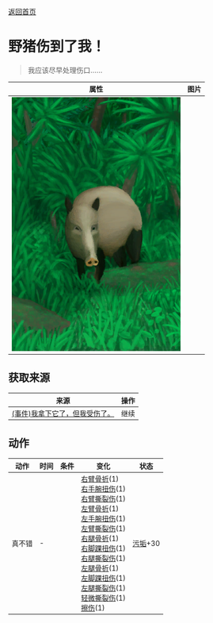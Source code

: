 [返回首页](index.md)  
# 野猪伤到了我！  
> 我应该尽早处理伤口……  
  
  属性  |   图片   
 ----  |  ----:   
   |  ![](Sprite/BoarEvent.png)   
  
## 获取来源  
来源  |  操作  
----  |  ----  
[(事件)我拿下它了，但我受伤了。](Event_BoarFightMixedSuccess.md)  |  继续  
## 动作  
动作  |  时间  |  条件  |  变化  |  状态  
----  |  ----  |  ----  |  ----  |  ----  
真不错  |  -  |    |  [右臂骨折](W_ArmFractureR.md)(1)<br>[右手腕扭伤](W_ArmSprainedR.md)(1)<br>[右臂撕裂伤](W_ArmLacerationR.md)(1)<br>[左臂骨折](W_ArmFractureL.md)(1)<br>[左手腕扭伤](W_ArmSprainedL.md)(1)<br>[左臂撕裂伤](W_ArmLacerationL.md)(1)<br>[右腿骨折](W_LegFractureR.md)(1)<br>[右脚踝扭伤](W_LegSprainedR.md)(1)<br>[右腿撕裂伤](W_LegLacerationR.md)(1)<br>[左腿骨折](W_LegFractureL.md)(1)<br>[左脚踝扭伤](W_LegSprainedL.md)(1)<br>[左腿撕裂伤](W_LegLacerationL.md)(1)<br>[轻微撕裂伤](W_MinorLaceration.md)(1)<br>[擦伤](W_Abrasion.md)(1)  |  [污垢](Filth.md)+30  
